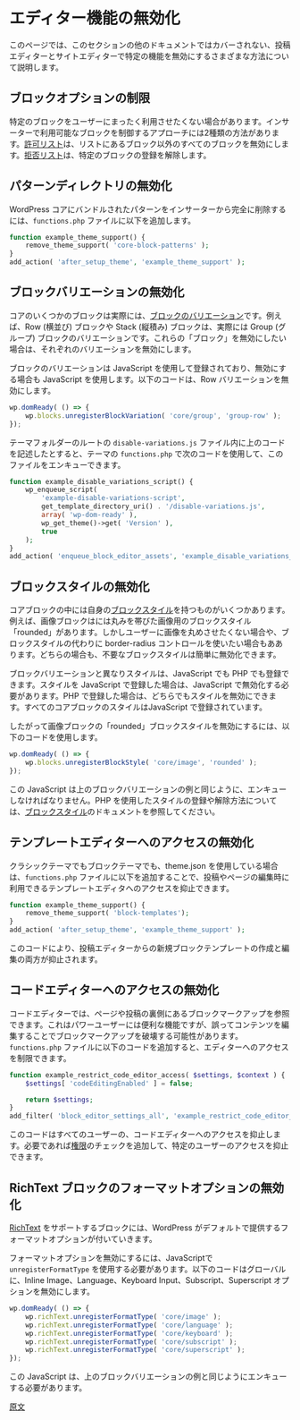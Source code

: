 <!-- 
# Disable Editor functionality
 -->
# エディター機能の無効化

<!-- 
This page is dedicated to the many ways you can disable specific functionality in the Post Editor and Site Editor that are not covered in other areas of the curation documentation.
 -->
このページでは、このセクションの他のドキュメントではカバーされない、投稿エディターとサイトエディターで特定の機能を無効にするさまざまな方法について説明します。

<!-- 
## Restrict block options
 -->
## ブロックオプションの制限

<!-- 
There might be times when you don’t want access to a block at all to be available for users. To control what’s available in the inserter, you can take two approaches: [an allow list](/docs/reference-guides/filters/block-filters.md#using-an-allow-list) that disables all blocks except those on the list or a [deny list that unregisters specific blocks](/docs/reference-guides/filters/block-filters.md#using-a-deny-list).
 -->
特定のブロックをユーザーにまったく利用させたくない場合があります。インサーターで利用可能なブロックを制御するアプローチには2種類の方法があります。[許可リスト](https://developer.wordpress.org/block-editor/reference-guides/filters/block-filters/#using-an-allow-list)は、リストにあるブロック以外のすべてのブロックを無効にします。[拒否リスト](https://developer.wordpress.org/block-editor/reference-guides/filters/block-filters/#using-a-deny-list)は、特定のブロックの登録を解除します。

<!-- 
## Disable the Pattern Directory
 -->
## パターンディレクトリの無効化

<!-- 
To fully remove patterns bundled with WordPress core from being accessed in the Inserter, the following can be added to your `functions.php` file:
 -->
WordPress コアにバンドルされたパターンをインサーターから完全に削除するには、`functions.php` ファイルに以下を追加します。

```php
function example_theme_support() {
	remove_theme_support( 'core-block-patterns' );
}
add_action( 'after_setup_theme', 'example_theme_support' );
```

<!-- 
## Disable block variations
 -->
## ブロックバリエーションの無効化

<!-- 
Some Core blocks are actually [block variations](https://developer.wordpress.org/block-editor/reference-guides/block-api/block-variations/). A great example is the Row and Stack blocks, which are actually variations of the Group block. If you want to disable these "blocks", you actually need to disable the respective variations.
 -->
コアのいくつかのブロックは実際には、[ブロックのバリエーション](https://ja.wordpress.org/team/handbook/block-editor/reference-guides/block-api/block-variations/)です。例えば、Row (横並び) ブロックや Stack (縦積み) ブロックは、実際には Group (グループ) ブロックのバリエーションです。これらの「ブロック」を無効にしたい場合は、それぞれのバリエーションを無効にします。

<!-- 
Block variations are registered using JavaScript and need to be disabled with JavaScript. The code below will disable the Row variation.
 -->
ブロックのバリエーションは JavaScript を使用して登録されており、無効にする場合も JavaScript を使用します。以下のコードは、Row バリエーションを無効にします。

```js
wp.domReady( () => {
	wp.blocks.unregisterBlockVariation( 'core/group', 'group-row' );
});
```

<!-- 
Assuming the code was placed in a `disable-variations.js` file located in the root of your theme folder, you can enqueue this file in the theme's `functions.php` using the code below.
 -->
テーマフォルダーのルートの `disable-variations.js` ファイル内に上のコードを記述したとすると、テーマの `functions.php` で次のコードを使用して、このファイルをエンキューできます。

```php
function example_disable_variations_script() {
	wp_enqueue_script(
		'example-disable-variations-script',
		get_template_directory_uri() . '/disable-variations.js',
       	array( 'wp-dom-ready' ),
		wp_get_theme()->get( 'Version' ),
		true
	);
}
add_action( 'enqueue_block_editor_assets', 'example_disable_variations_script' );
```

<!-- 
## Disable block styles
 -->
## ブロックスタイルの無効化

<!-- 
There are a few Core blocks that include their own [block styles](https://developer.wordpress.org/block-editor/reference-guides/block-api/block-styles/). An example is the Image block, which includes a block style for rounded images called "Rounded". You many not want your users to round images, or you might prefer to use the border-radius control instead of the block style. Either way, it's easy to disable any unwanted block styles.
 -->
コアブロックの中には自身の[ブロックスタイル](https://ja.wordpress.org/team/handbook/block-editor/reference-guides/block-api/block-styles/)を持つものがいくつかあります。例えば、画像ブロックはには丸みを帯びた画像用のブロックスタイル「rounded」があります。しかしユーザーに画像を丸めさせたくない場合や、ブロックスタイルの代わりに border-radius コントロールを使いたい場合もああります。どちらの場合も、不要なブロックスタイルは簡単に無効化できます。

<!-- 
Unlike block variations, you can register styles in either JavaScript or PHP. If a style was registered in JavaScript, it must be disabled with JavaScript. If registered using PHP, the style can be disabled with either. All Core block styles are registered in JavaScript.
 -->
ブロックバリエーションと異なりスタイルは、JavaScript でも PHP でも登録できます。スタイルを JavaScript で登録した場合は、JavaScript で無効化する必要があります。PHP で登録した場合は、どちらでもスタイルを無効にできます。すべてのコアブロックのスタイルはJavaScript で登録されています。

<!-- 
So, you would use the following code to disable the "Rounded" block style for the Image block.
 -->
したがって画像ブロックの「rounded」ブロックスタイルを無効にするには、以下のコードを使用します。

```js
wp.domReady( () => {
	wp.blocks.unregisterBlockStyle( 'core/image', 'rounded' );
});
```

<!-- 
This JavaScript should be enqueued much like the block variation example above. Refer to the [block styles](https://developer.wordpress.org/block-editor/reference-guides/block-api/block-styles/) documentation for how to register and unregister styles using PHP.
 -->
この JavaScript は上のブロックバリエーションの例と同じように、エンキューしなければなりません。PHP を使用したスタイルの登録や解除方法については、[ブロックスタイル](https://ja.wordpress.org/team/handbook/block-editor/reference-guides/block-api/block-styles/)のドキュメントを参照してください。

<!-- 
## Disable access to the Template Editor
 -->
## テンプレートエディターへのアクセスの無効化

<!-- 
Whether you’re using theme.json in a Classic or Block theme, you can add the following to your `functions.php` file to remove access to the Template Editor that is available when editing posts or pages:
 -->
クラシックテーマでもブロックテーマでも、theme.json を使用している場合は、`functions.php` ファイルに以下を追加することで、投稿やページの編集時に利用できるテンプレートエディタへのアクセスを抑止できます。

```php
function example_theme_support() {
	remove_theme_support( 'block-templates');
}
add_action( 'after_setup_theme', 'example_theme_support' );
```
<!-- 
This prevents both the ability to create new block templates or edit them from within the Post Editor.
 -->
このコードにより、投稿エディターからの新規ブロックテンプレートの作成と編集の両方が抑止されます。

<!-- 
## Disable access to the Code Editor
 -->
## コードエディターへのアクセスの無効化

<!-- 
The Code Editor allows you to view the underlying block markup for a page or post. While this view is handy for experienced users, you can inadvertently break block markup by editing content. Add the following to your `functions.php` file to restrict access.
 -->
コードエディターでは、ページや投稿の裏側にあるブロックマークアップを参照できます。これはパワーユーザーには便利な機能ですが、誤ってコンテンツを編集することでブロックマークアップを破壊する可能性があります。`functions.php` ファイルに以下のコードを追加すると、エディターへのアクセスを制限できます。

```php
function example_restrict_code_editor_access( $settings, $context ) {
    $settings[ 'codeEditingEnabled' ] = false;

	return $settings;
}
add_filter( 'block_editor_settings_all', 'example_restrict_code_editor_access', 10, 2 );
```
<!-- 
This code prevents all users from accessing the Code Editor. You could also add [capability](https://wordpress.org/documentation/article/roles-and-capabilities/) checks to disable access for specific users.
 -->
このコードはすべてのユーザーの、コードエディターへのアクセスを抑止します。必要であれば[権限](https://wordpress.org/documentation/article/roles-and-capabilities/)のチェックを追加して、特定のユーザーのアクセスを抑止できます。

<!-- 
## Disable formatting options for RichText blocks
 -->
## RichText ブロックのフォーマットオプションの無効化

<!-- 
Blocks that support [RichText](https://developer.wordpress.org/block-editor/reference-guides/richtext/) come with the default formatting options provided by WordPress.
 -->
[RichText](https://ja.wordpress.org/team/handbook/block-editor/reference-guides/richtext/) をサポートするブロックには、WordPress がデフォルトで提供するフォーマットオプションが付いていきます。

<!-- 
Formatting options need to be disabled with JavaScript using `unregisterFormatType`. The code below will globally disable the Inline Image, Language, Keyboard Input, Subscript, and Superscript options.
 -->
フォーマットオプションを無効にするには、JavaScriptで `unregisterFormatType` を使用する必要があります。以下のコードはグローバルに、Inline Image、Language、Keyboard Input、Subscript、Superscript オプションを無効にします。

```js
wp.domReady( () => {
	wp.richText.unregisterFormatType( 'core/image' );
	wp.richText.unregisterFormatType( 'core/language' );
	wp.richText.unregisterFormatType( 'core/keyboard' );
	wp.richText.unregisterFormatType( 'core/subscript' );
	wp.richText.unregisterFormatType( 'core/superscript' );
});
```

<!-- 
This JavaScript should be enqueued much like the block variation example above.
 -->
この JavaScript は、上のブロックバリエーションの例と同じようにエンキューする必要があります。

[原文](https://github.com/WordPress/gutenberg/blob/trunk/docs/how-to-guides/curating-the-editor-experience/disable-editor-functionality.md)
